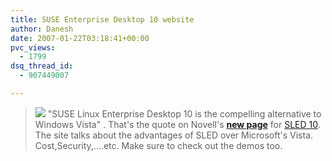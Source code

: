 ```yaml
---
title: SUSE Enterprise Desktop 10 website
author: Danesh
date: 2007-01-22T03:18:41+00:00
pvc_views:
  - 1799
dsq_thread_id:
  - 907449007

---
```

>![][1] "SUSE Linux Enterprise Desktop 10 is the compelling alternative to Windows Vista" . That's the quote on Novell's [**new page**][2] for [SLED 10][3]. The site talks about the advantages of SLED over Microsoft's Vista. Cost,Security,....etc. Make sure to check out the demos too.

 [1]: /techblog/wp-content/uploads/2007/01/SLED10page.png
 [2]: http://www.novell.com/products/desktop/compare-to-vista.html
 [3]: http://www.novell.com/products/desktop/